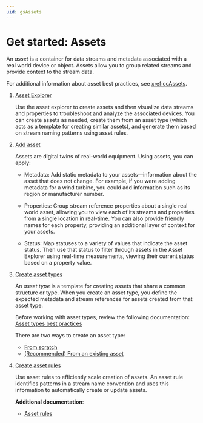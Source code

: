 ```yaml
---
uid: gsAssets
---
```


# Get started: Assets

An _asset_ is a container for data streams and metadata associated with a real world device or object. Assets allow you to group related streams and provide context to the stream data.

For additional information about asset best practices, see <xref:ccAssets>.

1. [Asset Explorer](xref:AssetExplorers)

    Use the asset explorer to create assets and then visualize data streams and properties to troubleshoot and analyze the associated devices. You can create assets as needed, create them from an asset type (which acts as a template for creating similar assets), and generate them based on stream naming patterns using asset rules.

1. [Add asset](xref:CreateConfigureAsset)

    Assets are digital twins of real-world equipment. Using assets, you can apply:

    - Metadata: Add static metadata to your assets—information about the asset that does not change. For example, if you were adding metadata for a wind turbine, you could add information such as its region or manufacturer number.

    - Properties: Group stream reference properties about a single real world asset, allowing you to view each of its streams and properties from a single location in real-time. You can also provide friendly names for each property, providing an additional layer of context for your assets.

    - Status: Map statuses to a variety of values that indicate the asset status. Then use that status to filter through assets in the Asset Explorer using real-time measurements, viewing their current status based on a property value.

1. [Create asset types](xref:AssetTypes)

    An _asset type_ is a template for creating assets that share a common structure or type. When you create an asset type, you define the expected metadata and stream references for assets created from that asset type.

    Before working with asset types, review the following documentation: [Asset types best practices](xref:AssetTypes#asset-types-best-pratices)

    There are two ways to create an asset type:

   - [From scratch](xref:CreateAssetTypeWithEditor)
   - [(Recommended) From an existing asset](xref:ConvertAssetToAssetType)

1. [Create asset rules](xref:CreateAssetRules)

     Use asset rules to efficiently scale creation of assets. An asset rule identifies patterns in a stream name convention and uses this information to automatically create or update assets.

    **Additional documentation**:

   - [Asset rules](xref:AssetRulesCC)
